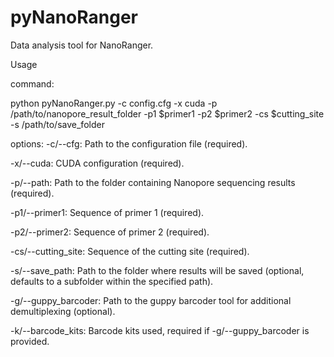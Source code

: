 # pyNanoRanger
Data analysis tool for NanoRanger.

Usage

command:

python pyNanoRanger.py -c config.cfg -x cuda -p /path/to/nanopore_result_folder -p1 $primer1 -p2 $primer2 -cs $cutting_site -s /path/to/save_folder

options:
-c/--cfg: Path to the configuration file (required).

-x/--cuda: CUDA configuration (required).

-p/--path: Path to the folder containing Nanopore sequencing results (required).

-p1/--primer1: Sequence of primer 1 (required).

-p2/--primer2: Sequence of primer 2 (required).

-cs/--cutting_site: Sequence of the cutting site (required).

-s/--save_path: Path to the folder where results will be saved (optional, defaults to a subfolder within the specified path).

-g/--guppy_barcoder: Path to the guppy barcoder tool for additional demultiplexing (optional).

-k/--barcode_kits: Barcode kits used, required if -g/--guppy_barcoder is provided.
